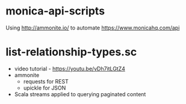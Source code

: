 # monica-api-scripts

Using http://ammonite.io/ to automate https://www.monicahq.com/api

# list-relationship-types.sc

- video tutorial - https://youtu.be/vDh7itLGtZ4
- ammonite
    - requests for REST
    - upickle for JSON
- Scala streams applied to querying paginated content
